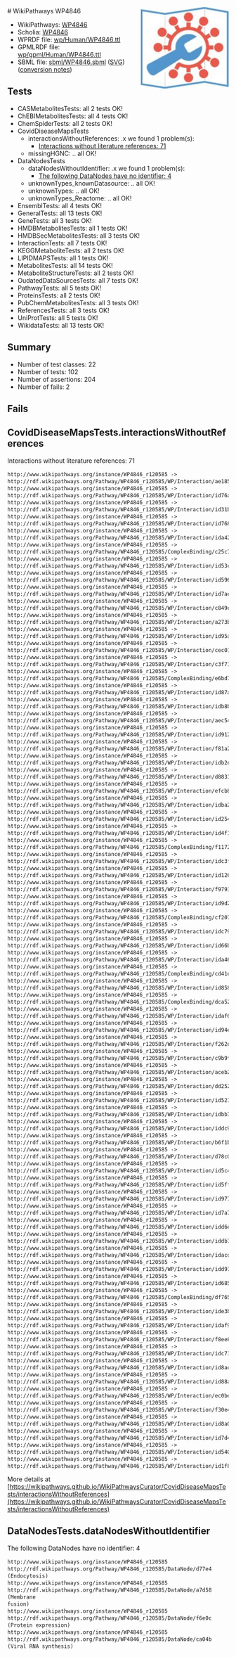 <img style="float: right; width: 200px" src="../logo.png" />
# WikiPathways WP4846

* WikiPathways: [WP4846](https://identifiers.org/wikipathways:WP4846)
* Scholia: [WP4846](https://scholia.toolforge.org/wikipathways/WP4846)
* WPRDF file: [wp/Human/WP4846.ttl](../wp/Human/WP4846.ttl)
* GPMLRDF file: [wp/gpml/Human/WP4846.ttl](../wp/gpml/Human/WP4846.ttl)
* SBML file: [sbml/WP4846.sbml](../sbml/WP4846.sbml) ([SVG](../sbml/WP4846.svg)) ([conversion notes](../sbml/WP4846.txt))

## Tests
* CASMetabolitesTests: all 2 tests OK!
* ChEBIMetabolitesTests: all 4 tests OK!
* ChemSpiderTests: all 2 tests OK!
* CovidDiseaseMapsTests
    * interactionsWithoutReferences: .x we found 1 problem(s):
        * [Interactions without literature references: 71](#9701cd9c)
    * missingHGNC: .. all OK!
* DataNodesTests
    * dataNodesWithoutIdentifier: .x we found 1 problem(s):
        * [The following DataNodes have no identifier: 4](#d2d32fa3)
    * unknownTypes_knownDatasource: .. all OK!
    * unknownTypes: .. all OK!
    * unknownTypes_Reactome: .. all OK!
* EnsemblTests: all 4 tests OK!
* GeneralTests: all 13 tests OK!
* GeneTests: all 3 tests OK!
* HMDBMetabolitesTests: all 1 tests OK!
* HMDBSecMetabolitesTests: all 3 tests OK!
* InteractionTests: all 7 tests OK!
* KEGGMetaboliteTests: all 2 tests OK!
* LIPIDMAPSTests: all 1 tests OK!
* MetabolitesTests: all 14 tests OK!
* MetaboliteStructureTests: all 2 tests OK!
* OudatedDataSourcesTests: all 7 tests OK!
* PathwayTests: all 5 tests OK!
* ProteinsTests: all 2 tests OK!
* PubChemMetabolitesTests: all 3 tests OK!
* ReferencesTests: all 3 tests OK!
* UniProtTests: all 5 tests OK!
* WikidataTests: all 13 tests OK!


## Summary

* Number of test classes: 22
* Number of tests: 102
* Number of assertions: 204
* Number of fails: 2

## Fails

<a name="9701cd9c" />

## CovidDiseaseMapsTests.interactionsWithoutReferences

Interactions without literature references: 71
```
http://www.wikipathways.org/instance/WP4846_r120585 -> http://rdf.wikipathways.org/Pathway/WP4846_r120585/WP/Interaction/ae185
http://www.wikipathways.org/instance/WP4846_r120585 -> http://rdf.wikipathways.org/Pathway/WP4846_r120585/WP/Interaction/id76a29895
http://www.wikipathways.org/instance/WP4846_r120585 -> http://rdf.wikipathways.org/Pathway/WP4846_r120585/WP/Interaction/id31b492b0
http://www.wikipathways.org/instance/WP4846_r120585 -> http://rdf.wikipathways.org/Pathway/WP4846_r120585/WP/Interaction/id768dd6a5
http://www.wikipathways.org/instance/WP4846_r120585 -> http://rdf.wikipathways.org/Pathway/WP4846_r120585/WP/Interaction/ida427ca0
http://www.wikipathways.org/instance/WP4846_r120585 -> http://rdf.wikipathways.org/Pathway/WP4846_r120585/ComplexBinding/c25c7
http://www.wikipathways.org/instance/WP4846_r120585 -> http://rdf.wikipathways.org/Pathway/WP4846_r120585/WP/Interaction/id53ccbca1
http://www.wikipathways.org/instance/WP4846_r120585 -> http://rdf.wikipathways.org/Pathway/WP4846_r120585/WP/Interaction/id596b2488
http://www.wikipathways.org/instance/WP4846_r120585 -> http://rdf.wikipathways.org/Pathway/WP4846_r120585/WP/Interaction/id7acf7b3
http://www.wikipathways.org/instance/WP4846_r120585 -> http://rdf.wikipathways.org/Pathway/WP4846_r120585/WP/Interaction/c849c
http://www.wikipathways.org/instance/WP4846_r120585 -> http://rdf.wikipathways.org/Pathway/WP4846_r120585/WP/Interaction/a273b
http://www.wikipathways.org/instance/WP4846_r120585 -> http://rdf.wikipathways.org/Pathway/WP4846_r120585/WP/Interaction/id95aba954
http://www.wikipathways.org/instance/WP4846_r120585 -> http://rdf.wikipathways.org/Pathway/WP4846_r120585/WP/Interaction/cec01
http://www.wikipathways.org/instance/WP4846_r120585 -> http://rdf.wikipathways.org/Pathway/WP4846_r120585/WP/Interaction/c3f71
http://www.wikipathways.org/instance/WP4846_r120585 -> http://rdf.wikipathways.org/Pathway/WP4846_r120585/ComplexBinding/e6bd7
http://www.wikipathways.org/instance/WP4846_r120585 -> http://rdf.wikipathways.org/Pathway/WP4846_r120585/WP/Interaction/id87aa028a
http://www.wikipathways.org/instance/WP4846_r120585 -> http://rdf.wikipathways.org/Pathway/WP4846_r120585/WP/Interaction/idb8ba3d51
http://www.wikipathways.org/instance/WP4846_r120585 -> http://rdf.wikipathways.org/Pathway/WP4846_r120585/WP/Interaction/aec54
http://www.wikipathways.org/instance/WP4846_r120585 -> http://rdf.wikipathways.org/Pathway/WP4846_r120585/WP/Interaction/id912daad6
http://www.wikipathways.org/instance/WP4846_r120585 -> http://rdf.wikipathways.org/Pathway/WP4846_r120585/WP/Interaction/f81a2
http://www.wikipathways.org/instance/WP4846_r120585 -> http://rdf.wikipathways.org/Pathway/WP4846_r120585/WP/Interaction/idb2e3b478
http://www.wikipathways.org/instance/WP4846_r120585 -> http://rdf.wikipathways.org/Pathway/WP4846_r120585/WP/Interaction/d8831
http://www.wikipathways.org/instance/WP4846_r120585 -> http://rdf.wikipathways.org/Pathway/WP4846_r120585/WP/Interaction/efcb8
http://www.wikipathways.org/instance/WP4846_r120585 -> http://rdf.wikipathways.org/Pathway/WP4846_r120585/WP/Interaction/idba2d7d98
http://www.wikipathways.org/instance/WP4846_r120585 -> http://rdf.wikipathways.org/Pathway/WP4846_r120585/WP/Interaction/id254c7db4
http://www.wikipathways.org/instance/WP4846_r120585 -> http://rdf.wikipathways.org/Pathway/WP4846_r120585/WP/Interaction/id4f170add
http://www.wikipathways.org/instance/WP4846_r120585 -> http://rdf.wikipathways.org/Pathway/WP4846_r120585/ComplexBinding/f1172
http://www.wikipathways.org/instance/WP4846_r120585 -> http://rdf.wikipathways.org/Pathway/WP4846_r120585/WP/Interaction/idc3f0c926
http://www.wikipathways.org/instance/WP4846_r120585 -> http://rdf.wikipathways.org/Pathway/WP4846_r120585/WP/Interaction/id126968be
http://www.wikipathways.org/instance/WP4846_r120585 -> http://rdf.wikipathways.org/Pathway/WP4846_r120585/WP/Interaction/f9791
http://www.wikipathways.org/instance/WP4846_r120585 -> http://rdf.wikipathways.org/Pathway/WP4846_r120585/WP/Interaction/id9d2699b4
http://www.wikipathways.org/instance/WP4846_r120585 -> http://rdf.wikipathways.org/Pathway/WP4846_r120585/ComplexBinding/cf207
http://www.wikipathways.org/instance/WP4846_r120585 -> http://rdf.wikipathways.org/Pathway/WP4846_r120585/WP/Interaction/idc79adab4
http://www.wikipathways.org/instance/WP4846_r120585 -> http://rdf.wikipathways.org/Pathway/WP4846_r120585/WP/Interaction/id66bc3866
http://www.wikipathways.org/instance/WP4846_r120585 -> http://rdf.wikipathways.org/Pathway/WP4846_r120585/WP/Interaction/ida46f2e34
http://www.wikipathways.org/instance/WP4846_r120585 -> http://rdf.wikipathways.org/Pathway/WP4846_r120585/ComplexBinding/cd41e
http://www.wikipathways.org/instance/WP4846_r120585 -> http://rdf.wikipathways.org/Pathway/WP4846_r120585/WP/Interaction/id858197a5
http://www.wikipathways.org/instance/WP4846_r120585 -> http://rdf.wikipathways.org/Pathway/WP4846_r120585/ComplexBinding/dca52
http://www.wikipathways.org/instance/WP4846_r120585 -> http://rdf.wikipathways.org/Pathway/WP4846_r120585/WP/Interaction/idaf62af2b
http://www.wikipathways.org/instance/WP4846_r120585 -> http://rdf.wikipathways.org/Pathway/WP4846_r120585/WP/Interaction/id94e29422
http://www.wikipathways.org/instance/WP4846_r120585 -> http://rdf.wikipathways.org/Pathway/WP4846_r120585/WP/Interaction/f262e
http://www.wikipathways.org/instance/WP4846_r120585 -> http://rdf.wikipathways.org/Pathway/WP4846_r120585/WP/Interaction/c9b9f
http://www.wikipathways.org/instance/WP4846_r120585 -> http://rdf.wikipathways.org/Pathway/WP4846_r120585/WP/Interaction/aceb2
http://www.wikipathways.org/instance/WP4846_r120585 -> http://rdf.wikipathways.org/Pathway/WP4846_r120585/WP/Interaction/dd252
http://www.wikipathways.org/instance/WP4846_r120585 -> http://rdf.wikipathways.org/Pathway/WP4846_r120585/WP/Interaction/id52141a70
http://www.wikipathways.org/instance/WP4846_r120585 -> http://rdf.wikipathways.org/Pathway/WP4846_r120585/WP/Interaction/idbb7865a7
http://www.wikipathways.org/instance/WP4846_r120585 -> http://rdf.wikipathways.org/Pathway/WP4846_r120585/WP/Interaction/iddc9f49d1
http://www.wikipathways.org/instance/WP4846_r120585 -> http://rdf.wikipathways.org/Pathway/WP4846_r120585/WP/Interaction/b6f1b
http://www.wikipathways.org/instance/WP4846_r120585 -> http://rdf.wikipathways.org/Pathway/WP4846_r120585/WP/Interaction/d78c0
http://www.wikipathways.org/instance/WP4846_r120585 -> http://rdf.wikipathways.org/Pathway/WP4846_r120585/WP/Interaction/id5c4ff7f0
http://www.wikipathways.org/instance/WP4846_r120585 -> http://rdf.wikipathways.org/Pathway/WP4846_r120585/WP/Interaction/id5ff07442
http://www.wikipathways.org/instance/WP4846_r120585 -> http://rdf.wikipathways.org/Pathway/WP4846_r120585/WP/Interaction/id97734b0e
http://www.wikipathways.org/instance/WP4846_r120585 -> http://rdf.wikipathways.org/Pathway/WP4846_r120585/WP/Interaction/id7a78fc75
http://www.wikipathways.org/instance/WP4846_r120585 -> http://rdf.wikipathways.org/Pathway/WP4846_r120585/WP/Interaction/idd6e4d05b
http://www.wikipathways.org/instance/WP4846_r120585 -> http://rdf.wikipathways.org/Pathway/WP4846_r120585/WP/Interaction/iddb77d7c7
http://www.wikipathways.org/instance/WP4846_r120585 -> http://rdf.wikipathways.org/Pathway/WP4846_r120585/WP/Interaction/idacdc1203
http://www.wikipathways.org/instance/WP4846_r120585 -> http://rdf.wikipathways.org/Pathway/WP4846_r120585/WP/Interaction/idd97096a5
http://www.wikipathways.org/instance/WP4846_r120585 -> http://rdf.wikipathways.org/Pathway/WP4846_r120585/WP/Interaction/id68553d54
http://www.wikipathways.org/instance/WP4846_r120585 -> http://rdf.wikipathways.org/Pathway/WP4846_r120585/ComplexBinding/df765
http://www.wikipathways.org/instance/WP4846_r120585 -> http://rdf.wikipathways.org/Pathway/WP4846_r120585/WP/Interaction/ide3b4c27b
http://www.wikipathways.org/instance/WP4846_r120585 -> http://rdf.wikipathways.org/Pathway/WP4846_r120585/WP/Interaction/idaf9c6f8
http://www.wikipathways.org/instance/WP4846_r120585 -> http://rdf.wikipathways.org/Pathway/WP4846_r120585/WP/Interaction/f8ee8
http://www.wikipathways.org/instance/WP4846_r120585 -> http://rdf.wikipathways.org/Pathway/WP4846_r120585/WP/Interaction/idc71222d4
http://www.wikipathways.org/instance/WP4846_r120585 -> http://rdf.wikipathways.org/Pathway/WP4846_r120585/WP/Interaction/id8acd3f8f
http://www.wikipathways.org/instance/WP4846_r120585 -> http://rdf.wikipathways.org/Pathway/WP4846_r120585/WP/Interaction/id88a323b4
http://www.wikipathways.org/instance/WP4846_r120585 -> http://rdf.wikipathways.org/Pathway/WP4846_r120585/WP/Interaction/ec0be
http://www.wikipathways.org/instance/WP4846_r120585 -> http://rdf.wikipathways.org/Pathway/WP4846_r120585/WP/Interaction/f30e4
http://www.wikipathways.org/instance/WP4846_r120585 -> http://rdf.wikipathways.org/Pathway/WP4846_r120585/WP/Interaction/id8a09c96c
http://www.wikipathways.org/instance/WP4846_r120585 -> http://rdf.wikipathways.org/Pathway/WP4846_r120585/WP/Interaction/id7d45bc8b
http://www.wikipathways.org/instance/WP4846_r120585 -> http://rdf.wikipathways.org/Pathway/WP4846_r120585/WP/Interaction/id54006fd1
http://www.wikipathways.org/instance/WP4846_r120585 -> http://rdf.wikipathways.org/Pathway/WP4846_r120585/WP/Interaction/id1f86b6c5
```

More details at [https://wikipathways.github.io/WikiPathwaysCurator/CovidDiseaseMapsTests/interactionsWithoutReferences](https://wikipathways.github.io/WikiPathwaysCurator/CovidDiseaseMapsTests/interactionsWithoutReferences)

<a name="d2d32fa3" />

## DataNodesTests.dataNodesWithoutIdentifier

The following DataNodes have no identifier: 4
```
http://www.wikipathways.org/instance/WP4846_r120585 http://rdf.wikipathways.org/Pathway/WP4846_r120585/DataNode/d77e4 (Endocytosis)
http://www.wikipathways.org/instance/WP4846_r120585 http://rdf.wikipathways.org/Pathway/WP4846_r120585/DataNode/a7d58 (Membrane
fusion)
http://www.wikipathways.org/instance/WP4846_r120585 http://rdf.wikipathways.org/Pathway/WP4846_r120585/DataNode/f6e0c (Protein expression)
http://www.wikipathways.org/instance/WP4846_r120585 http://rdf.wikipathways.org/Pathway/WP4846_r120585/DataNode/ca04b (Viral RNA synthesis)
```

